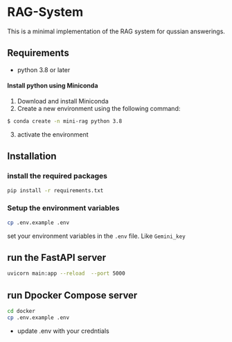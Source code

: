# RAG-System
This is a minimal implementation of the RAG system for qussian answerings.

## Requirements
- python 3.8 or later
#### Install python using Miniconda
1) Download and install Miniconda
2) Create a new environment using the following command:

```bash
$ conda create -n mini-rag python 3.8
```
3) activate the environment 

## Installation
### install the required packages
```bash
pip install -r requirements.txt
```
### Setup the environment variables
```bash
cp .env.example .env
```
set your environment variables in the `.env` file. Like `Gemini_key`

## run the FastAPI server
```bash
uvicorn main:app --reload  --port 5000
```
## run Dpocker Compose server
```bash
cd docker
cp .env.example .env
```

- update .env with your credntials

